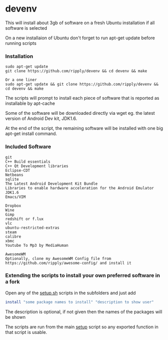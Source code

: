 devenv
======

This will install about 3gb of software on a fresh Ubuntu installation if all software is selected

On a new installaion of Ubuntu don't forget to run apt-get update before running scripts

### Installation

	sudo apt-get update
	git clone https://github.com/ripply/devenv && cd devenv && make
	
	Or a one liner
	sudo apt-get update && git clone https://github.com/ripply/devenv && cd devenv && make
	
The scripts will prompt to install each piece of software that is reported as installable by apt-cache

Some of the software will be downloaded directly via wget eg. the latest version of Android Dev kit, JDK1.6.

At the end of the script, the remaining software will be installed with one big apt-get install command.

### Included Software

	git
	C++ Build essentials
	C++ Qt Development libraries
	Eclipse-CDT
	Netbeans
	sqlite
	The Latest Android Development Kit Bundle
	Libraries to enable hardware acceleration for the Android Emulator
	JDK1.6
	Emacs/VIM
	
	Dropbox
	Wine
	Gimp
	redshift or f.lux
	vlc
	ubuntu-restricted-extras
	steam
	calibre
	xbmc
	Youtube To Mp3 by MediaHuman
	
	AwesomeWM
	Optionally, clone my AwesomeWM Config file from https://github.com/ripply/awesome-config/ and install it
	
### Extending the scripts to install your own preferred software in a fork

Open any of the [setup.sh](development/setup.sh) scripts in the subfolders and just add

```bash
install "some package names to install" "description to show user"
```

The description is optional, if not given then the names of the packages will be shown

The scripts are run from the main [setup](setup.sh) script so any exported function in that script is usable.
